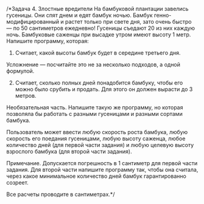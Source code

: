 /*Задача 4. Злостные вредители
На бамбуковой плантации завелись гусеницы. Они спят днем и едят бамбук ночью. 
Бамбук генно-модифицированный и растет только при свете дня, зато очень быстро — 
по 50 сантиметров ежедневно! Гусеницы съедают 20 из них каждую ночь. 
Бамбуковые саженцы при высадке утром имеют высоту 1 метр. Напишите программу, которая:

1. Считает, какой высоты бамбук будет в середине третьего дня.

Усложнение — посчитайте это не за несколько подходов, а одной формулой.

2. Считает, сколько полных дней понадобится бамбуку, чтобы его можно было срубить и продать. 
Для этого он должен вырасти до 3 метров.

Необязательная часть. Напишите такую же программу, но которая позволяла бы работать с разными 
гусеницами и разными сортами бамбука.

Пользователь может ввести любую скорость роста бамбука, любую скорость его поедания гусеницами,
любую высоту саженца, любое количество дней (для первой части задания) и любую целевую высоту взрослого бамбука 
(для второй части задания).

Примечание. Допускается погрешность в 1 сантиметр для первой части задания. 
Для второй части напишите программу так, чтобы она считала, через какое минимальное количество 
дней бамбук гарантированно созреет.

Все расчеты проводите в сантиметрах.*/